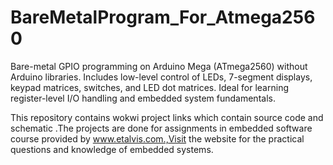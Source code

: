 # BareMetalProgram_For_Atmega2560
Bare-metal GPIO programming on Arduino Mega (ATmega2560) without Arduino libraries. Includes low-level control of LEDs, 7-segment displays, keypad matrices, switches, and LED dot matrices. Ideal for learning register-level I/O handling and embedded system fundamentals.

This repository contains wokwi project links which contain source code and schematic .The projects are done for assignments in embedded software course provided by www.etalvis.com.,Visit the website for the practical questions and knowledge of embedded systems.
